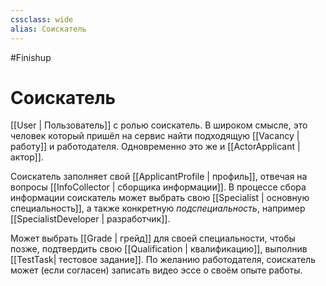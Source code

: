 ```yaml
---
cssclass: wide
alias: Соискатель
---
```


#Finishup 

# Соискатель

[[User | Пользователь]] с ролью соискатель. В широком смысле, это человек который пришёл на сервис найти подходящую [[Vacancy | работу]] и работодателя. Одновременно это же и [[ActorApplicant | актор]].

Соискатель заполняет свой [[ApplicantProfile | профиль]], отвечая на вопросы [[InfoСollector | сборщика информации]]. В процессе сбора информации соискатель может выбрать свою [[Specialist | основную специальность]], а также конкретную *подспециальность*, например [[SpecialistDeveloper | разработчик]]. 

Может выбрать [[Grade | грейд]] для своей специальности, чтобы позже, подтвердить свою [[Qualification | квалификацию]], выполнив [[TestTask| тестовое задание]]. По желанию работодателя, соискатель может (если согласен) записать видео эссе о своём опыте работы. 